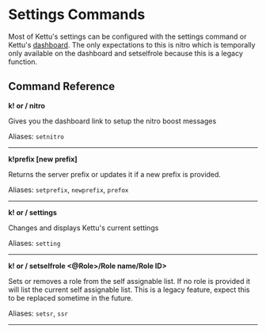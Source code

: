 # Settings Commands

Most of Kettu's settings can be configured with the settings command or Kettu's [dashboard](https://kettu.cc/dash). The only expectations to this is nitro which is temporally only available on the dashboard and setselfrole because this is a legacy function.

## Command Reference

**k! or / nitro**

Gives you the dashboard link to setup the nitro boost messages

Aliases: `setnitro`

-------

**k!prefix [new prefix]**

Returns the server prefix or updates it if a new prefix is provided.

Aliases: `setprefix`, `newprefix`, `prefox`

-------

**k! or / settings**

Changes and displays Kettu's current settings

Aliases: `setting`

-------

**k! or / setselfrole <@Role>/Role name/Role ID>**

Sets or removes a role from the self assignable list. If no role is provided it will list the current self assignable list. This is a legacy feature, expect this to be replaced sometime in the future.

Aliases: `setsr`, `ssr`

-------